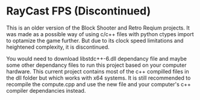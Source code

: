 # RayCast FPS (Discontinued)
This is an older version of the Block Shooter and Retro Reqium projects. It was made as a possible way of using c/c++ files with python ctypes import to optamize the game further. But due to its clock speed limitations and heightened complexity, it is discontinued.

You would need to download libstdc++-6.dll dependancy file and maybe some other dependancy files to run this project based on your computer hardware. This current project contains most of the c++ compilled files in the dll folder but which works with x64 systems. It is still recommended to recompile the compute.cpp and use the new file and your computer's c++ compiler dependancies instead.
